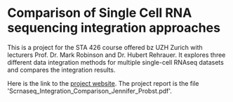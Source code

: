 # Comparison of Single Cell RNA sequencing integration approaches

This is a project for the STA 426 course offered bz UZH Zurich with lecturers Prof. Dr. Mark Robinson and Dr. Hubert Rehrauer. It explores three different data integration methods for multiple single-cell RNAseq datasets and compares the integration results.

Here is the link to the [project website](https://jeprob.github.io/project-scrnaseq-integration-comparison/index.html).
The project report is the file 'Scrnaseq_Integration_Comparison_Jennifer_Probst.pdf'.
